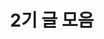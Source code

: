 ---
title: "2기 글 모음"
layout: category
permalink: /categories/2기/
taxonomy: 2기
author_profile: true
---